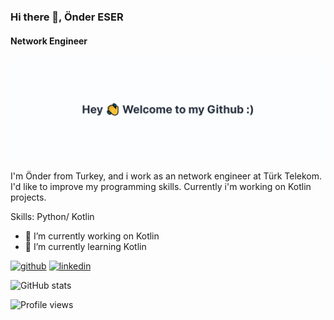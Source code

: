 ### Hi there 👋, Önder ESER
#### Network Engineer
![Network Engineer](https://raw.githubusercontent.com/johanneslo1/johanneslo1/master/welcome_banner.png)

I'm Önder from Turkey, and i work as an network engineer at Türk Telekom. I'd like to improve my programming skills. Currently i'm working on Kotlin projects.

Skills: Python/ Kotlin

- 🔭 I’m currently working on Kotlin 
- 🌱 I’m currently learning Kotlin 


[<img src='https://cdn.jsdelivr.net/npm/simple-icons@3.0.1/icons/github.svg' alt='github' height='40'>](https://github.com/ondereser)  [<img src='https://cdn.jsdelivr.net/npm/simple-icons@3.0.1/icons/linkedin.svg' alt='linkedin' height='40'>](https://www.linkedin.com/in/öndereser/)  

![GitHub stats](https://github-readme-stats.vercel.app/api?username=ondereser&show_icons=true)  

![Profile views](https://gpvc.arturio.dev/ondereser)  
